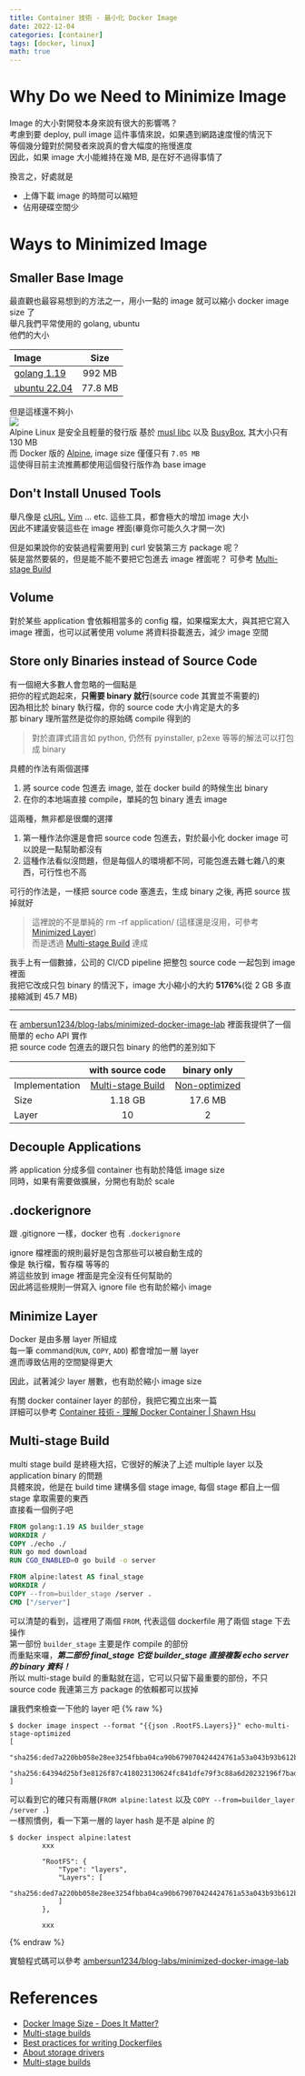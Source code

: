```yaml
---
title: Container 技術 - 最小化 Docker Image
date: 2022-12-04
categories: [container]
tags: [docker, linux]
math: true
---
```


# Why Do we Need to Minimize Image
Image 的大小對開發本身來說有很大的影響嗎？\
考慮到要 deploy, pull image 這件事情來說，如果遇到網路速度慢的情況下\
等個幾分鐘對於開發者來說真的會大幅度的拖慢進度\
因此，如果 image 大小能維持在幾 MB, 是在好不過得事情了

換言之，好處就是
+ 上傳下載 image 的時間可以縮短
+ 佔用硬碟空間少

# Ways to Minimized Image
## Smaller Base Image
最直觀也最容易想到的方法之一，用小一點的 image 就可以縮小 docker image size 了\
舉凡我們平常使用的 golang, ubuntu\
他們的大小

|Image|Size|
|:--|:--:|
|[golang 1.19](https://hub.docker.com/_/golang)|992 MB|
|[ubuntu 22.04](https://hub.docker.com/_/ubuntu)|77.8 MB|

但是這樣還不夠小\
![](https://www.alpinelinux.org/alpinelinux-logo.svg)\
Alpine Linux 是安全且輕量的發行版 基於 [musl libc](https://www.musl-libc.org/) 以及 [BusyBox](https://www.busybox.net/), 其大小只有 130 MB\
而 Docker 版的 [Alpine](https://hub.docker.com/_/alpine), image size 僅僅只有 `7.05 MB`\
這使得目前主流推薦都使用這個發行版作為 base image

## Don't Install Unused Tools
舉凡像是 [cURL](https://curl.se/), [Vim](https://www.vim.org/) ... etc. 這些工具，都會極大的增加 image 大小\
因此不建議安裝這些在 image 裡面(畢竟你可能久久才開一次)

但是如果說你的安裝過程需要用到 curl 安裝第三方 package 呢？\
裝是當然要裝的，但是能不能不要把它包進去 image 裡面呢？ 可參考 [Multi-stage Build](#multi-stage-build)

## Volume
對於某些 application 會依賴相當多的 config 檔，如果檔案太大，與其把它寫入 image 裡面，也可以試著使用 volume 將資料掛載進去，減少 image 空間

## Store only Binaries instead of Source Code
有一個絕大多數人會忽略的一個點是\
把你的程式跑起來，**只需要 binary 就行**(source code 其實並不需要的)\
因為相比於 binary 執行檔，你的 source code 大小肯定是大的多\
那 binary 理所當然是從你的原始碼 compile 得到的

> 對於直譯式語言如 python, 仍然有 pyinstaller, p2exe 等等的解法可以打包成 binary

具體的作法有兩個選擇
1. 將 source code 包進去 image, 並在 docker build 的時候生出 binary
2. 在你的本地端直接 compile，單純的包 binary 進去 image

這兩種，無非都是很爛的選擇
1. 第一種作法你還是會把 source code 包進去，對於最小化 docker image 可以說是一點幫助都沒有
2. 這種作法看似沒問題，但是每個人的環境都不同，可能包進去雜七雜八的東西，可行性也不高

可行的作法是，一樣把 source code 塞進去，生成 binary 之後, 再把 source 拔掉就好
> 這裡說的不是單純的 rm -rf application/ (這樣還是沒用，可參考 [Minimized Layer](#minimize-layer))\
> 而是透過 [Multi-stage Build](#multi-stage-build) 達成

我手上有一個數據，公司的 CI/CD pipeline 把整包 source code 一起包到 image 裡面\
我把它改成只包 binary 的情況下，image 大小縮小的大約 **5176%**(從 2 GB 多直接縮減到 45.7 MB)

<hr>

在 [ambersun1234/blog-labs/minimized-docker-image-lab](https://github.com/ambersun1234/blog-labs/tree/master/minimized-docker-image-lab) 裡面我提供了一個簡單的 echo API 實作\
把 source code 包進去的跟只包 binary 的他們的差別如下

||with source code|binary only|
|:--|:--:|:--:|
|Implementation|[Multi-stage Build](https://github.com/ambersun1234/blog-labs/tree/master/minimized-docker-image-lab/multi-stage)|[Non-optimized](https://github.com/ambersun1234/blog-labs/tree/master/minimized-docker-image-lab/non-optimized)|
|Size|1.18 GB|17.6 MB|
|Layer|10|2|

## Decouple Applications
將 application 分成多個 container 也有助於降低 image size\
同時，如果有需要做擴展，分開也有助於 scale

## .dockerignore
跟 .gitignore 一樣，docker 也有 `.dockerignore`

ignore 檔裡面的規則最好是包含那些可以被自動生成的\
像是 執行檔，暫存檔 等等的\
將這些放到 image 裡面是完全沒有任何幫助的\
因此將這些規則一併寫入 ignore file 也有助於縮小 image

## Minimize Layer
Docker 是由多層 layer 所組成\
每一筆 command(`RUN`, `COPY`, `ADD`) 都會增加一層 layer\
進而導致佔用的空間變得更大

因此，試著減少 layer 層數，也有助於縮小 image size

有關 docker container layer 的部份，我把它獨立出來一篇\
詳細可以參考 [Container 技術 - 理解 Docker Container \| Shawn Hsu](../../container/container-docker)

## Multi-stage Build
multi stage build 是終極大招，它很好的解決了上述 multiple layer 以及 application binary 的問題\
具體來說，他是在 build time 建構多個 stage image, 每個 stage 都自上一個 stage 拿取需要的東西\
直接看一個例子吧
```dockerfile
FROM golang:1.19 AS builder_stage
WORKDIR /
COPY ./echo ./
RUN go mod download
RUN CGO_ENABLED=0 go build -o server

FROM alpine:latest AS final_stage
WORKDIR /
COPY --from=builder_stage /server .
CMD ["/server"]
```

可以清楚的看到，這裡用了兩個 `FROM`, 代表這個 dockerfile 用了兩個 stage 下去操作\
第一部份 `builder_stage` 主要是作 compile 的部份\
而重點來囉，***第二部份 final_stage 它從 builder_stage 直接複製 echo server 的 binary 資料！***\
所以 multi-stage build 的重點就在這，它可以只留下最重要的部份，不只 source code 我連第三方 package 的依賴都可以拔掉

讓我們來檢查一下他的 layer 吧
{% raw %}
```shell
$ docker image inspect --format "{{json .RootFS.Layers}}" echo-multi-stage-optimized
[
  "sha256:ded7a220bb058e28ee3254fbba04ca90b679070424424761a53a043b93b612bf",
  "sha256:64394d25bf3e8126f87c418023130624fc841dfe79f3c88a6d20232196f7bad6"
]
```
可以看到它的確只有兩層(`FROM alpine:latest` 以及 `COPY --from=builder_layer /server .`)\
一樣照慣例，看一下第一層的 layer hash 是不是 alpine 的
```shell
$ docker inspect alpine:latest
        xxx

        "RootFS": {
            "Type": "layers",
            "Layers": [
                "sha256:ded7a220bb058e28ee3254fbba04ca90b679070424424761a53a043b93b612bf"
            ]
        },

        xxx
```
{% endraw %}

實驗程式碼可以參考 [ambersun1234/blog-labs/minimized-docker-image-lab](https://github.com/ambersun1234/blog-labs/tree/master/minimized-docker-image-lab)

# References
+ [Docker Image Size - Does It Matter?](https://semaphoreci.com/blog/2018/03/14/docker-image-size.html)
+ [Multi-stage builds](https://docs.docker.com/build/building/multi-stage/#use-multi-stage-builds)
+ [Best practices for writing Dockerfiles](https://docs.docker.com/develop/develop-images/dockerfile_best-practices/#minimize-the-number-of-layers)
+ [About storage drivers](https://docs.docker.com/storage/storagedriver/)
+ [Multi-stage builds](https://docs.docker.com/build/building/multi-stage/#use-multi-stage-builds)
